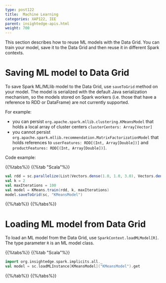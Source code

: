 ```yaml
---
type: post122
title:  Machine Learning
categories: XAP122, IEE
parent: insightedge-apis.html
weight: 700
---
```


This section describes how to reuse ML models with the Data Grid. You can train your model, save it to the Data Grid and then reuse it in different Spark contexts.

# Saving ML model to Data Grid

To save Spark ML/MLlib model to the Data Grid, use `saveToGrid` method on your model. The model is serialized with the default Java serialization mechanism, so the models stored on Spark workers (i.e. those that have a reference to RDD or DataFrame) are not currently supported.

For example:

* you can persist `org.apache.spark.mllib.clustering.KMeansModel` that holds a local array of cluster centers `clusterCenters: Array[Vector]`
* you cannot persist `org.apache.spark.mllib.recommendation.MatrixFactorizationModel` that holds references to `userFeatures: RDD[(Int, Array[Double])]` and `productFeatures: RDD[(Int, Array[Double])]`.

Code example:

{{%tabs%}}
{{%tab "Scala"%}}
```scala
val rdd = sc.parallelize(List(Vectors.dense(1.0, 1.0, 3.0), Vectors.dense(2.0, 0.0, 1.0), Vectors.dense(2.0, 1.0, 0.0)))
val k = 2
val maxIterations = 100
val model = KMeans.train(rdd, k, maxIterations)
model.saveToGrid(sc, "KMeansModel")
```
{{%/tab%}}
{{%/tabs%}}

# Loading ML model from Data Grid

To load an ML model from the Data Grid, use `SparkContext.loadMLModel[R]`. The type parameter `R` is an ML model class.

{{%tabs%}}
{{%tab "Scala"%}}
```scala
import org.insightedge.spark.implicits.all._
val model = sc.loadMLInstance[KMeansModel]("KMeansModel").get
```
{{%/tab%}}
{{%/tabs%}}
